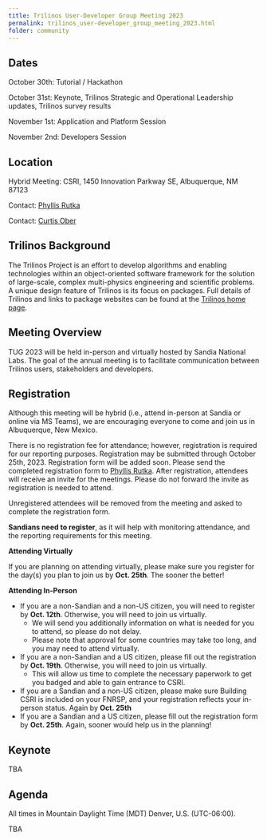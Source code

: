 ```yaml
---
title: Trilinos User-Developer Group Meeting 2023
permalink: trilinos_user-developer_group_meeting_2023.html
folder: community
---
```


## Dates

October 30th: Tutorial / Hackathon

October 31st: Keynote, Trilinos Strategic and Operational Leadership updates, Trilinos survey results

November 1st: Application and Platform Session

November 2nd: Developers Session


## Location

Hybrid Meeting: CSRI, 1450 Innovation Parkway SE, Albuquerque, NM 87123

Contact: [Phyllis Rutka](mailto:parutka@sandia.gov)

Contact: [Curtis Ober](mailto:ccober@sandia.gov)

## Trilinos Background

The Trilinos Project is an effort to develop algorithms and enabling
technologies within an object-oriented software framework for the
solution of large-scale, complex multi-physics engineering and
scientific problems.  A unique design feature of Trilinos is its
focus on packages.  Full details of Trilinos and links to package
websites can be found at the
[Trilinos home page](https://trilinos.github.io "Trilinos Home Page").

## Meeting Overview

TUG 2023 will be held in-person and virtually hosted by Sandia National
Labs.  The goal of the annual meeting is to facilitate communication
between Trilinos users, stakeholders and developers.

## Registration

Although this meeting will be hybrid (i.e., attend in-person at
Sandia or online via MS Teams), we are encouraging everyone to come
and join us in Albuquerque, New Mexico.

There is no registration fee for attendance; however, registration
is required for our reporting purposes.  Registration
may be submitted through October 25th, 2023.  Registration form will be added soon.
Please send the completed registration form
to [Phyllis Rutka](mailto:parutka@sandia.gov).
After registration, attendees will receive an invite for the meetings.
Please do not forward the invite as registration is needed to attend.

Unregistered attendees will be removed from the meeting and asked
to complete the registration form.

<b>Sandians need to register</b>, as it will help with monitoring
attendance, and the reporting requirements for this meeting.


<b>Attending Virtually</b>

If you are planning on attending virtually, please make sure you
register for the day(s) you plan to join us by <b>Oct. 25th</b>.  The sooner
the better!
 
<b>Attending In-Person</b>

 * If you are a non-Sandian and a non-US citizen, you will need to
   register by <b>Oct. 12th</b>.  Otherwise, you will need to join us
   virtually.
   * We will send you additionally information on what is needed
     for you to attend, so please do not delay.
   * Please note that approval for some countries may take too long,
     and you may need to attend virtually.
 * If you are a non-Sandian and a US citizen, please fill out the
   registration by <b>Oct. 19th</b>.  Otherwise, you will need to join us
   virtually.
   * This will allow us time to complete the necessary paperwork
     to get you badged and able to gain entrance to CSRI.
 * If you are a Sandian and a non-US citizen, please make sure
   Building CSRI is included on your FNRSP, and your registration
   reflects your in-person status.  Again by <b>Oct. 25th</b>
 * If you are a Sandian and a US citizen, please fill out the
   registration form by <b>Oct. 25th</b>.  Again, sooner would help us in
   the planning!


## Keynote

TBA

## Agenda
All times in Mountain Daylight Time (MDT) Denver, U.S. (UTC-06:00).

TBA

<!--
<p style="text-align: center;"><span style="text-decoration: underline;">Tuesday, October 25th</span></p>

<table summary="Timetable">
<tbody>
<tr><td colspan=2> <b> Opening </b>                                                                          </td> </tr>
<tr><th><abbr>  8:00 </abbr></th>  <td> Welcome (C. Ober)                                                    </td> </tr>
<tr><th><abbr>  8:15 </abbr></th>  <td> Keynote - <a href="pages/community/trilinos_user_meetings/TUG_2022/2022-10-25/01_bangerth.pdf">Complex simulations with the deal.II open source software, and how we use Trilinos for that</a> Wolfgang Bangerth (Colorado State University) </td> </tr>

<tr><td colspan=2> <b> Presentations and Updates from Trilinos Product Areas </b>                            </td> </tr>
<tr><th><abbr>  9:00 </abbr></th>  <td> Framework                                                            </td> </tr>
<tr><th><abbr>       </abbr></th>  <td> <a href="pages/community/trilinos_user_meetings/TUG_2022/2022-10-25/02_TUG22_Framework_Update.pdf">Trilinos Framework Update</a> (Ober, J. Willenbring, E. Harvey, W. Burgess) </td> </tr>
<tr><th><abbr>       </abbr></th>  <td> <a href="pages/community/trilinos_user_meetings/TUG_2022/2022-10-25/03_TUG22-GenConfig.pdf">Overview of GenConfig</a>  (E. Harvey, J. Braun, J. Willenbring) </td> </tr>

<tr><th><abbr>  9:45 </abbr></th>  <td> Data Services                                                        </td> </tr>
<tr><th><abbr>       </abbr></th>  <td> <a href="pages/community/trilinos_user_meetings/TUG_2022/2022-10-25/04_TUG_Tpetra_Siefert.pdf">Tpetra in FY23</a> (C. Siefert) </td> </tr>
<tr><th><abbr>       </abbr></th>  <td> <a href="pages/community/trilinos_user_meetings/TUG_2022/2022-10-25/05_Kokkos_TUG_Presentation.pdf">Kokkos Ecosystem 4.0 Update</a> (Nathan Ellingwood) </td> </tr>

<tr><th><abbr> 10:15 </abbr></th>  <td> <b> Break </b>                                                       </td> </tr>

<tr><th><abbr> 10:30 </abbr></th>  <td> Discretizations                                                      </td> </tr>
<tr><th><abbr>       </abbr></th>  <td> <a href="pages/community/trilinos_user_meetings/TUG_2022/2022-10-25/06_discretization_update.pdf">Trilinos Discretizations Product Update</a> (M. Perego) </td> </tr>
<tr><th><abbr>       </abbr></th>  <td> <a href="pages/community/trilinos_user_meetings/TUG_2022/2022-10-25/07_TUG-Intrepid2_Updates.pdf">Discretizations: Intrepid2 Update</a> (N. Roberts) </td> </tr>

<tr><th><abbr> 11:00 </abbr></th>  <td> Linear Solvers                                                       </td> </tr>
<tr><th><abbr>       </abbr></th>  <td> <a href="pages/community/trilinos_user_meetings/TUG_2022/2022-10-25/08_TUG_2022_Consolidated.pdf">Solvers Update</a> (S. Rajamanickam) </td> </tr>

<tr><th><abbr> 11:30 </abbr></th>  <td> Nonlinear Analysis                                                   </td> </tr>
<tr><th><abbr>       </abbr></th>  <td> <a href="pages/community/trilinos_user_meetings/TUG_2022/2022-10-25/09_TUG_NonlinearSolverProductAreaUpdates_2022_10_25.pdf">Nonlinear Analysis Product Area Update</a> (R. Pawlowski) </td> </tr>

<tr><th><abbr> 11:45 </abbr></th>  <td> <a href="pages/community/trilinos_user_meetings/TUG_2022/2022-10-25/10_Gemma_Adelus_TUG2022.pdf">GEMMA Electromagnetic Code and ADELUS - New Capabilities</a> (J. Kotulski, V. Dang )                                 </td> </tr>

<tr><th><abbr> 12:15 </abbr></th>  <td> <b>Adjourn</b>                                                       </td> </tr>
</tbody>
</table>


<p style="text-align: center;"><span style="text-decoration: underline;">Wednesday, October 26th</span></p>

<table summary="Timetable">
<tbody>
<tr><td colspan=2> <b> Applications Session </b>                                                             </td> </tr>
<tr><th><abbr>  8:00 </abbr></th>  <td> Welcome (C. Ober)                                                    </td> </tr>
<tr><th><abbr>  8:15 </abbr></th>  <td> <a href="pages/community/trilinos_user_meetings/TUG_2022/2022-10-26/01_tug_2022.pdf">CFD Simulations with Panzer</a> (R. Glasby, S. Hamilton, S. Slattery) (ORNL) </td> </tr>
<tr><th><abbr>  8:45 </abbr></th>  <td> <a href="pages/community/trilinos_user_meetings/TUG_2022/2022-10-26/02_FY23_TUG_Aria_ATS.pdf">Sierra Thermal Fluids</a> (J. Clausen) </td> </tr>
<tr><th><abbr>  9:15 </abbr></th>  <td> <a href="pages/community/trilinos_user_meetings/TUG_2022/2022-10-26/03_Ice_sheet_project_v2.pdf">Ice Sheet Modeling with MALI</a> (M. Perego, J. Watkins) </td> </tr>
<tr><th><abbr>  9:45 </abbr></th>  <td> <a href="pages/community/trilinos_user_meetings/TUG_2022/2022-10-26/04_ALEGRA_TUG_2022.pdf">The ALEGRA Finite Element Code and Trilinos</a> (T. Fuller) </td> </tr>

<tr><th><abbr> 10:15 </abbr></th>  <td> <b> Break </b>                                                       </td> </tr>

<tr><th><abbr> 10:30 </abbr></th>  <td> <a href="pages/community/trilinos_user_meetings/TUG_2022/2022-10-26/05_E4S_TUG22.pdf">E4S</a> (S. Shende) (U. of Oregon) </td> </tr>
<tr><th><abbr> 11:00 </abbr></th>  <td> <a href="pages/community/trilinos_user_meetings/TUG_2022/2022-10-26/06_TrillinosUserGroup_SdGpuSpeedups.pdf">Revolutionary Speedups in SIERRA Structural Dynamics Enhance Mission Impact</a> (J. Vo) </td> </tr>
<tr><th><abbr> 11:30 </abbr></th>  <td> <a href="pages/community/trilinos_user_meetings/TUG_2022/2022-10-26/07_sparc_adjoint.pdf">Adjoint Sensitivities and Calibration of Hypersonic Flow Problems in SPARC</a> (E. Phipps, P. Blonigan, K. Maupin, J. Ray) </td> </tr>
<tr><th><abbr> 12:00 </abbr></th>  <td> <a href="pages/community/trilinos_user_meetings/TUG_2022/2022-10-26/08_Mirage-TUG.pdf">Extreme-scale Electromagnetics for Design and Control of Metamaterials</a> (K. DiPietro, T. Wildey, D. Ridzal) </td> </tr>
<tr><th><abbr> 12:30 </abbr></th>  <td> <a href="pages/community/trilinos_user_meetings/TUG_2022/2022-10-26/09_TUG2022_Firmbach.pdf">Physics based block preconditioning with sparse approximate inverses in MueLu: An application to beam/solid interaction</a> (M. Firmbach, A. Popp, M. Mayr) (U. of the Bundeswehr Munich) </td> </tr>

<tr><th><abbr>  1:00 </abbr></th>  <td> <b>Adjourn</b>                                                       </td> </tr>
</tbody>
</table>


<p style="text-align: center;"><span style="text-decoration: underline;">Thursday October 27th</span></p>

<table summary="Timetable">
<tbody>
<tr><td colspan=2> <b> Developer Sessions </b>                                                               </td> </tr>
<tr><th><abbr>  8:00 </abbr></th>  <td> Welcome (C. Ober)                                                    </td> </tr>
<tr><th><abbr>  8:00 </abbr></th>  <td> <a href="pages/community/trilinos_user_meetings/TUG_2022/2022-10-27/01_TribitsModernization_TUG_2022-10-27.pdf">Update on the CMake modernization effort</a> (R. Bartlett) </td> </tr>
<tr><th><abbr>  8:25 </abbr></th>  <td> <a href="pages/community/trilinos_user_meetings/TUG_2022/2022-10-27/02_PrTriaggingCDashTutorial_TUG_2022-10-27.pdf">CDash query tutorial for triaging systemic Trilinos PR build and test failures</a> (R. Bartlett) </td> </tr>
<tr><th><abbr>  8:50 </abbr></th>  <td> <a href="pages/community/trilinos_user_meetings/TUG_2022/2022-10-27/03_TrilinosPerfTracking.pdf">Performance Testing talk</a> (J. Hu, G. Danielson, B. Kelley, E. Ridgway) </td> </tr>
<tr><th><abbr>  9:15 </abbr></th>  <td> <a href="pages/community/trilinos_user_meetings/TUG_2022/2022-10-27/04_slides.pdf">Higher-order geometric-algebraic multigrid</a> (C. Glusa) </td> </tr>

<tr><th><abbr>  9:40 </abbr></th>  <td> <b> Break </b>                                                       </td> </tr>

<tr><th><abbr>  9:55 </abbr></th>  <td> <a href="pages/community/trilinos_user_meetings/TUG_2022/2022-10-27/05_TUG_PyTrilinos2.pdf">PyTrilinos Reboot</a> (K. Liegeois, C. Glusa) </td> </tr>
<tr><th><abbr> 10:20 </abbr></th>  <td> <a href="pages/community/trilinos_user_meetings/TUG_2022/2022-10-27/06_TUG_MachineLearning_Siefert.pdf">Trilinos and Machine Learning</a> (C. Siefert) </td> </tr>
<tr><th><abbr> 10:45 </abbr></th>  <td> SQE Discussion </td> </tr>

<tr><th><abbr> 11:15 </abbr></th>  <td> <b> Lunch Break </b>                                                 </td> </tr>

<tr><td colspan=2> <b> Panel Discussions </b>                                                                </td> </tr>

<tr><th><abbr> 12:00 </abbr></th>  <td> Future Tools (Moderator: J. Willenbring) </td> </tr>
<tr><th><abbr>       </abbr></th>  <td> <a href="pages/community/trilinos_user_meetings/TUG_2022/2022-10-27/08.1_TUG-2022-jfrye-revised.pdf">Spack-CM / Test Beds</a> - J. Frye </td> </tr>
<tr><th><abbr>       </abbr></th>  <td> <a href="pages/community/trilinos_user_meetings/TUG_2022/2022-10-27/08.2_Spack_Driven_Developer_Workflow-SAND2022-14726_C.pdf">Spack Driven Software Development and Spack-Manager</a> - P. Sakievich </td> </tr>
<tr><th><abbr>       </abbr></th>  <td> <a href="pages/community/trilinos_user_meetings/TUG_2022/2022-10-27/08.3_ASC_DO_TUG.pdf">ASC DevOps Initiative: ASC Unified Environment and Trilinos</a> - S. Warnock </td> </tr>
<tr><th><abbr>       </abbr></th>  <td> E4S Containers - S. Shende </td> </tr>

<tr><th><abbr>  1:30 </abbr></th>  <td> <a href="pages/community/trilinos_user_meetings/TUG_2022/2022-10-27/09_TUGUsability.pdf">Trilinos Usability and Documentation Discussion</a> (J. Loe) </td> </tr>

<tr><th><abbr>  2:15 </abbr></th>  <td> <b> Break </b>                                                       </td> </tr>

<tr><th><abbr>  2:30 </abbr></th>  <td> Developer Open Discussion (Only discussed the first three.) </td> </tr>
<tr><th><abbr>       </abbr></th>  <td> 
<ol>
  <li> (votes: 17) Developer requirements for allowing "External Kokkos" in Trilinos (C. Siefert) </li>
  <li> (votes: 14) Adjustments to the Trilinos PR testing processes to remove impediments.  (R. Bartlett) </li>
  <li> (votes: 12) Are we comfortable having Trilinos depend on Spack (or working actively towards that)? (R. Bartlett)</li>
  <li> (votes: 10) A Trilinos Slack channel? (J. Willenbring)</li>
  <li> (votes:  7) Use cases for Kokkos execution space instances (aka CUDA streams) in Trilinos (C. Siefert) </li>
  <li> (votes:  5) LO/GO template removal in Tpetra stack (to become compile-time options) (C. Siefert)</li>
  <li> (votes:  4) Should we have a Trilinos 14 publication, since current Trilinos references are old (S. Rajamanickam)</li>
  <li> (votes:  2) Fostering community participation in Trilinos (J. Willenbring) </li>
  <li> (votes:  1) Documentation for Trilinos? (J. Loe)</li>
  <li> (votes:  0) In-person/remote approach for future meetings (was there sufficient in-person attendance to make that useful?) (J. Willenbring)</li>
  <li> (votes: 0) Trilinos test cases for E4S that stress AMD (and later Intel) GPUs? (J. Willenbring)</li>
</ol>
</td> </tr>

<tr><th><abbr>  3:30 </abbr></th>  <td> <b>Adjourn</b>                                                       </td> </tr>
</tbody>
</table>
-->

